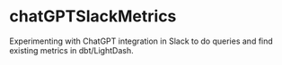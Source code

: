 # chatGPTSlackMetrics
Experimenting with ChatGPT integration in Slack to do queries and find existing metrics in dbt/LightDash.
